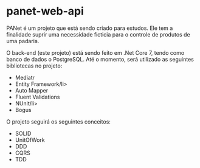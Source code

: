 # panet-web-api
PANet é um projeto que está sendo criado para estudos. Ele tem a finalidade suprir uma necessidade ficticia para o controle de produtos de uma padaria.

O back-end (este projeto) está sendo feito em .Net Core 7, tendo como banco de dados o PostgreSQL.
Até o momento, será utilizado as seguintes bibliotecas no projeto:
  <ul>
    <li>Mediatr</li>
    <li>Entity Framework/li>
    <li>Auto Mapper</li>
    <li>Fluent Validations</li>
    <li>NUnit/li>
    <li>Bogus</li>
  </ul>

O projeto seguirá os seguintes conceitos:
<ul>
  <li>SOLID</li>
  <li>UnitOfWork</li>
  <li>DDD</li>
  <li>CQRS</li>
  <li>TDD</li>
</ul>
